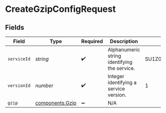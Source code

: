 # CreateGzipConfigRequest


## Fields

| Field                                          | Type                                           | Required                                       | Description                                    | Example                                        |
| ---------------------------------------------- | ---------------------------------------------- | ---------------------------------------------- | ---------------------------------------------- | ---------------------------------------------- |
| `serviceId`                                    | *string*                                       | :heavy_check_mark:                             | Alphanumeric string identifying the service.   | SU1Z0isxPaozGVKXdv0eY                          |
| `versionId`                                    | *number*                                       | :heavy_check_mark:                             | Integer identifying a service version.         | 1                                              |
| `gzip`                                         | [components.Gzip](../../models/shared/gzip.md) | :heavy_minus_sign:                             | N/A                                            |                                                |